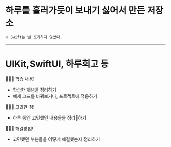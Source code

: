 # 하루를 흘러가듯이 보내기 싫어서 만든 저장소

~~~swift
🔥 Swift는 날 포기하지 않았다.
~~~

---

# UIKit,SwiftUI, 하루회고 등

👨🏻‍💻 학습 내용!

- 학습한 개념을 정리하기
- 예제 코드를 바꿔보거나, 프로젝트에 적용하기

👨🏻‍💻 고민한 점!

- 하루 동안 고민했던 내용들을 정리하기


👨🏻‍💻 해결방법!

- 고민했던 부분들을 어떻게 해결했는지 정리하기
